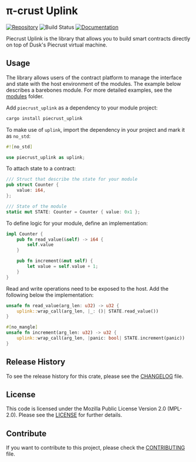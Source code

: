 # π-crust Uplink

[![Repository](https://img.shields.io/badge/github-piecrust-blueviolet?logo=github)](https://github.com/dusk-network/piecrust)
![Build Status](https://github.com/dusk-network/piecrust/workflows/build/badge.svg)
[![Documentation](https://img.shields.io/badge/docs-piecrust-blue?logo=rust)](https://docs.rs/piecrust-uplink/)

Piecrust Uplink is the library that allows you to build smart contracts directly on top of Dusk's Piecrust virtual machine. 

## Usage

The library allows users of the contract platform to manage the interface and state with the host environment of the modules. The example below describes a barebones module. For more detailed examples, see the [modules](https://github.com/dusk-network/piecrust/tree/main/modules) folder.

Add `piecrust_uplink` as a dependency to your module project:
```sh
cargo install piecrust_uplink
```

To make use of `uplink`, import the dependency in your project and mark it as `no_std`:
```rust
#![no_std]

use piecrust_uplink as uplink;
```

To attach state to a contract:
```rust
/// Struct that describe the state for your module
pub struct Counter {
    value: i64,
};

/// State of the module
static mut STATE: Counter = Counter { value: 0x1 };
```

To define logic for your module, define an implementation:
```rust
impl Counter {
    pub fn read_value(&self) -> i64 {
        self.value
    }

    pub fn increment(&mut self) {
        let value = self.value + 1;
    }
}
```

Read and write operations need to be exposed to the host. Add the following below the implementation:
```rust
unsafe fn read_value(arg_len: u32) -> u32 {
    uplink::wrap_call(arg_len, |_: ()| STATE.read_value())
}

#[no_mangle]
unsafe fn increment(arg_len: u32) -> u32 {
    uplink::wrap_call(arg_len, |panic: bool| STATE.increment(panic))
}
```

## Release History

To see the release history for this crate, please see the [CHANGELOG](./CHANGELOG.md) file.

## License

This code is licensed under the Mozilla Public License Version 2.0 (MPL-2.0). Please see the [LICENSE](./LICENSE) for further details.

## Contribute

If you want to contribute to this project, please check the [CONTRIBUTING](https://github.com/dusk-network/.github/blob/main/.github/CONTRIBUTING.md) file.

